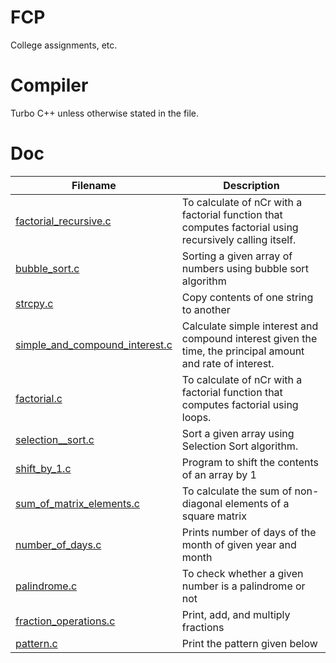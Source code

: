 # FCP
College assignments, etc.

# Compiler
Turbo C++ unless otherwise stated in the file.

# Doc
|Filename|Description|
|--------|-----------|
|[factorial_recursive.c](https://github.com/meetmangukiya/FCP/blob/master/src/factorial_recursive.c)|To calculate of nCr with a factorial function that computes factorial using recursively calling itself.|
|[bubble_sort.c](https://github.com/meetmangukiya/FCP/blob/master/src/bubble_sort.c)|Sorting a given array of numbers using bubble sort algorithm|
|[strcpy.c](https://github.com/meetmangukiya/FCP/blob/master/src/strcpy.c)|Copy contents of one string to another|
|[simple_and_compound_interest.c](https://github.com/meetmangukiya/FCP/blob/master/src/simple_and_compound_interest.c)|Calculate simple interest and compound interest given the time, the principal amount and rate of interest.|
|[factorial.c](https://github.com/meetmangukiya/FCP/blob/master/src/factorial.c)|To calculate of nCr with a factorial function that computes factorial using loops.|
|[selection__sort.c](https://github.com/meetmangukiya/FCP/blob/master/src/selection__sort.c)|Sort a given array using Selection Sort algorithm.|
|[shift_by_1.c](https://github.com/meetmangukiya/FCP/blob/master/src/shift_by_1.c)|Program to shift the contents of an array by 1|
|[sum_of_matrix_elements.c](https://github.com/meetmangukiya/FCP/blob/master/src/sum_of_matrix_elements.c)|To calculate the sum of non-diagonal elements of a square matrix|
|[number_of_days.c](https://github.com/meetmangukiya/FCP/blob/master/src/number_of_days.c)|Prints number of days of the month of given year and month|
|[palindrome.c](https://github.com/meetmangukiya/FCP/blob/master/src/palindrome.c)|To check whether a given number is a palindrome or not|
|[fraction_operations.c](https://github.com/meetmangukiya/FCP/blob/master/src/fraction_operations.c)|Print, add, and multiply fractions|
|[pattern.c](https://github.com/meetmangukiya/FCP/blob/master/src/pattern.c)|Print the pattern given below|